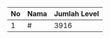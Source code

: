 | No | Nama            | Jumlah Level |
|----|-----------------|--------------|
| 1  | #    |    3916        |
